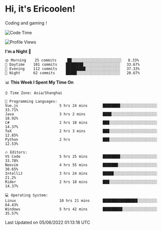 # Hi, it's Ericoolen!
Coding and gaming！

<!--START_SECTION:waka-->
![Code Time](http://img.shields.io/badge/Code%20Time-308%20hrs%2015%20mins-blue)

![Profile Views](http://img.shields.io/badge/Profile%20Views-13-blue)

**I'm a Night 🦉** 

```text
🌞 Morning    25 commits     ██░░░░░░░░░░░░░░░░░░░░░░░   8.33% 
🌆 Daytime    101 commits    ████████░░░░░░░░░░░░░░░░░   33.67% 
🌃 Evening    112 commits    █████████░░░░░░░░░░░░░░░░   37.33% 
🌙 Night      62 commits     █████░░░░░░░░░░░░░░░░░░░░   20.67%

```


📊 **This Week I Spent My Time On** 

```text
⌚︎ Time Zone: Asia/Shanghai

💬 Programming Languages: 
Vue.js                   5 hrs 24 mins       ████████░░░░░░░░░░░░░░░░░   33.71% 
Java                     3 hrs 2 mins        ████░░░░░░░░░░░░░░░░░░░░░   18.92% 
C#                       2 hrs 18 mins       ███░░░░░░░░░░░░░░░░░░░░░░   14.37% 
TeX                      2 hrs 3 mins        ███░░░░░░░░░░░░░░░░░░░░░░   12.85% 
Python                   2 hrs               ███░░░░░░░░░░░░░░░░░░░░░░   12.53%

🔥 Editors: 
VS Code                  5 hrs 25 mins       ████████░░░░░░░░░░░░░░░░░   33.78% 
Neovim                   4 hrs 55 mins       ███████░░░░░░░░░░░░░░░░░░   30.65% 
IntelliJ                 3 hrs 24 mins       █████░░░░░░░░░░░░░░░░░░░░   21.2% 
Rider                    2 hrs 18 mins       ███░░░░░░░░░░░░░░░░░░░░░░   14.37%

💻 Operating System: 
Linux                    10 hrs 21 mins      ████████████████░░░░░░░░░   64.43% 
Windows                  5 hrs 42 mins       █████████░░░░░░░░░░░░░░░░   35.57%

```


 Last Updated on 05/06/2022 01:13:18 UTC
<!--END_SECTION:waka-->

